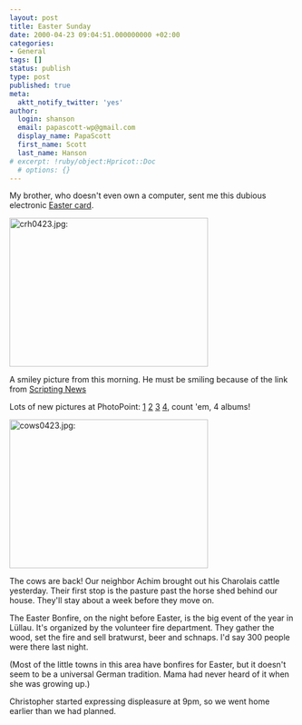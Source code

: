 ```yaml
---
layout: post
title: Easter Sunday
date: 2000-04-23 09:04:51.000000000 +02:00
categories:
- General
tags: []
status: publish
type: post
published: true
meta:
  aktt_notify_twitter: 'yes'
author:
  login: shanson
  email: papascott-wp@gmail.com
  display_name: PapaScott
  first_name: Scott
  last_name: Hanson
# excerpt: !ruby/object:Hpricot::Doc
  # options: {}
---
```

<p>My brother, who doesn't even own a computer, sent me this dubious electronic <a href="http://www.americangreetings.com/pickup.pd?i=49792032&m=7093&rr=y">Easter card</a>.</p>
<p><img src="http://www.papascott.de/wordpress/wp-content/uploads/2000/04/20000423018.jpg" height="262" width="350" border="0" alt="crh0423.jpg: " /></p>
<p>A smiley picture from this morning. He must be smiling because of the link from <a href="http://scriptingnews.userland.com/backissues/2000/04/23">Scripting News</a></p>
<p>Lots of new pictures at PhotoPoint: <a href="http://albums.photopoint.com/j/AlbumIndex?u=185392&a=5038363">1</a> <a href="http://albums.photopoint.com/j/AlbumIndex?u=185392&a=5039996">2</a> <a href="http://albums.photopoint.com/j/AlbumIndex?u=185392&a=5040043">3</a> <a href="http://albums.photopoint.com/j/AlbumIndex?u=185392&a=5038348">4</a>, count 'em, 4 albums!</p>
<p><img src="http://www.papascott.de/wordpress/wp-content/uploads/2000/04/20000423019.jpg" height="262" width="350" border="0" alt="cows0423.jpg: " /></p>
<p>The cows are back! Our neighbor Achim brought out his Charolais cattle yesterday. Their first stop is the pasture past the horse shed behind our house. They'll stay about a week before they move on. </p>
<p>The Easter Bonfire, on the night before Easter, is the big event of the year in Lüllau. It's organized by the volunteer fire department. They gather the wood, set the fire and sell bratwurst, beer and schnaps. I'd say 300 people were there last night. </p>
<p>(Most of the little towns in this area have bonfires for Easter, but it doesn't seem to be a universal German tradition. Mama had never heard of it when she was growing up.)</p>
<p>Christopher started expressing displeasure at 9pm, so we went home earlier than we had planned.</p>
